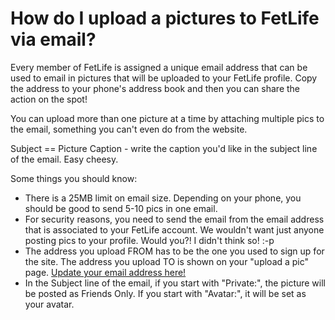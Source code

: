 # How do I upload a pictures to FetLife via email?

Every member of FetLife is assigned a unique email address that can be used to email in pictures that will be uploaded to your FetLife profile. Copy the address to your phone's address book and then you can share the action on the spot!

You can upload more than one picture at a time by attaching multiple pics to the email, something you can't even do from the website.

Subject == Picture Caption - write the caption you'd like in the subject line of the email. Easy cheesy.

Some things you should know:

- There is a 25MB limit on email size. Depending on your phone, you should be good to send 5-10 pics in one email.
- For security reasons, you need to send the email from the email address that is associated to your FetLife account. We wouldn't want just anyone posting pics to your profile. Would you?! I didn't think so! :-p
- The address you upload FROM has to be the one you used to sign up for the site. The address you upload TO is shown on your "upload a pic" page. [Update your email address here!](https://fetlife.com/settings/email)
- In the Subject line of the email, if you start with "Private:", the picture will be posted as Friends Only. If you start with "Avatar:", it will be set as your avatar.
